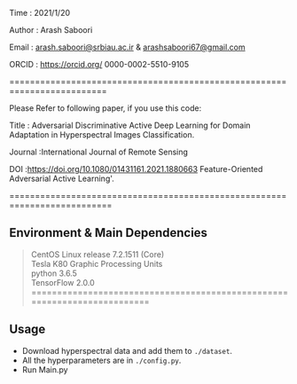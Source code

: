  Time    : 2021/1/20
 
 Author  : Arash Saboori
 
 Email   : arash.saboori@srbiau.ac.ir &   arashsaboori67@gmail.com
 
  ORCID   :  https://orcid.org/ 0000-0002-5510-9105
 
=========================================================================

Please Refer to following paper, if you use this code:



Title   : Adversarial Discriminative Active Deep Learning for Domain 
            Adaptation in Hyperspectral Images Classification. 
            
Journal :International Journal of Remote Sensing

DOI     :https://doi.org/10.1080/01431161.2021.1880663 Feature-Oriented Adversarial Active Learning'.

==========================================================================

##  Environment & Main Dependencies

>CentOS Linux release 7.2.1511 (Core)<br>
>Tesla K80 Graphic Processing Units<br>
>python 3.6.5<br>
>TensorFlow 2.0.0
=========================================================================

##  Usage

* Download hyperspectral data and add them to `./dataset`.<br>
* All the hyperparameters are in `./config.py`.<br>
* Run Main.py
  


